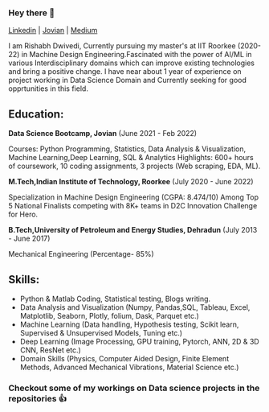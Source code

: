 ### Hey there 👋

[Linkedin](https://www.linkedin.com/in/rishabh-dwivedi-609209208/)   |     [Jovian](https://jovian.ai/dwivedi-rishabh95) | [Medium](https://medium.com/@dwivedi.rishabh95)

I am Rishabh Dwivedi, Currently pursuing my master's at IIT Roorkee (2020-22) in Machine Design Engineering.Fascinated with the power of AI/ML 
in various Interdisciplinary domains which can improve existing technologies and bring a positive change. I have near about 1 year of experience
on project working in Data Science Domain and Currently seeking for good opprtunities in this field.

## Education:

**Data Science Bootcamp, Jovian** (June 2021 - Feb 2022)

Courses: Python Programming, Statistics, Data Analysis & Visualization, Machine Learning,Deep Learning, SQL & Analytics
Highlights: 600+ hours of coursework, 10 coding assignments, 3 projects (Web scraping, EDA, ML).

**M.Tech,Indian Institute of Technology, Roorkee**  (July 2020 - June 2022)

 Specialization in Machine Design Engineering (CGPA: 8.474/10) 
 Among Top 5 National Finalists competing with 8K+ teams in D2C Innovation Challenge for Hero.
 
**B.Tech,University of Petroleum and Energy Studies, Dehradun** (July 2013 - June 2017)

Mechanical Engineering (Percentage- 85%)

## Skills:

- Python & Matlab Coding, Statistical testing, Blogs writing.
- Data Analysis and Visualization (Numpy, Pandas,SQL, Tableau, Excel, Matplotlib, Seaborn, Plotly, folium, Dask, Parquet etc.)
- Machine Learning (Data handling, Hypothesis testing, Scikit learn, Supervised & Unsupervised Models, Tuning etc.)
- Deep Learning (Image Processing, GPU training, Pytorch, ANN, 2D & 3D CNN, ResNet etc.)
- Domain Skills (Physics, Computer Aided Design, Finite Element Methods, Advanced Mechanical Vibrations, Material Science etc.) 

### Checkout some of my workings on Data science projects in the repositories 👍








 




<!--
**Rishabh20539011/Rishabh20539011** is a ✨ _special_ ✨ repository because its `README.md` (this file) appears on your GitHub profile.

Here are some ideas to get you started:

- 🔭 I’m currently working on ...
- 🌱 I’m currently learning ...
- 👯 I’m looking to collaborate on ...
- 🤔 I’m looking for help with ...
- 💬 Ask me about ...
- 📫 How to reach me: ...
- 😄 Pronouns: ...
- ⚡ Fun fact: ...
-->

